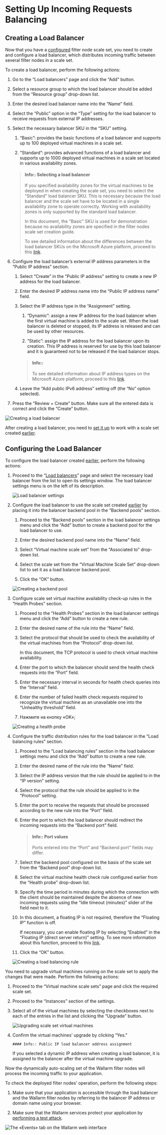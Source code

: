 [link-create-scale-set]:            create-scale-set.md
[link-portal-azure-lb]:             https://portal.azure.com/#blade/HubsExtension/BrowseResourceBlade/resourceType/Microsoft.Network%2FLoadBalancers  
[link-ip-types]:                    https://docs.microsoft.com/en-us/azure/virtual-network/virtual-network-ip-addresses-overview-arm#allocation-method
[link-lb-differences]:              https://docs.microsoft.com/en-us/azure/load-balancer/load-balancer-overview#skus
[link-floating-ip]:                 https://docs.microsoft.com/en-us/azure/load-balancer/load-balancer-multivip-overview#rule-type-2-backend-port-reuse-by-using-floating-ip
[link-docs-check-operation]:        ../../installation-check-operation-en.md

[anchor-create-lb]:             #creating-a-load-balancer
[anchor-configure-lb]:          #configuring-the-load-balancer

[img-create-lb]:            ../../../../images/installation-azure/auto-scaling/en/load-balancing-guide/add-load-balancer.png
[img-overview-lb]:          ../../../../images/installation-azure/auto-scaling/en/load-balancing-guide/load-balancer-overview.png
[img-add-backend-pool]:     ../../../../images/installation-azure/auto-scaling/en/load-balancing-guide/add-backend-pool.png
[img-health-probe]:         ../../../../images/installation-azure/auto-scaling/en/load-balancing-guide/add-health-probe.png
[img-add-lb-rule]:          ../../../../images/installation-azure/auto-scaling/en/load-balancing-guide/add-balancing-rule.png
[img-update-vms]:           ../../../../images/installation-azure/auto-scaling/en/load-balancing-guide/update-vms.png
[img-check-operation]:      ../../../../images/en/test-attack.png

#   Setting Up Incoming Requests Balancing

##  Creating a Load Balancer

Now that you have a [configured][link-create-scale-set] filter node scale set, you need to create and configure a load balancer, which distributes incoming traffic between several filter nodes in a scale set.

To create a load balancer, perform the following actions:

1.  Go to the “Load balancers” page and click the “Add” button.

2.  Select a resource group to which the load balancer should be added from the “Resource group” drop-down list.

3.  Enter the desired load balancer name into the “Name” field.

4.  Select the “Public” option in the “Type” setting for the load balancer to receive requests from external IP addresses.

5.  Select the necessary balancer SKU in the “SKU” setting.

    1.  “Basic”: provides the basic functions of a load balancer and supports up to 100 deployed virtual machines in a scale set.
    
    2.  “Standard”: provides advanced functions of a load balancer and supports up to 1000 deployed virtual machines in a scale set located in various availability zones.

    >   #### Info:: Selecting a load balancer
    >   If you specified availability zones for the virtual machines to be deployed in when creating the scale set, you need to select the “Standard” load balancer SKU. This is necessary because the load balancer and the scale set have to be located in a single availability zone to operate correctly. Working with availability zones is only supported by the standard load balancer.
    >   
    >   In this document, the “Basic” SKU is used for demonstration because no availability zones are specified in the filter nodes scale set creation guide.
    >   
    >   To see detailed information about the differences between the load balancer SKUs on the Microsoft Azure platform, proceed to this [link][link-lb-differences].

6.  Configure the load balancer’s external IP address parameters in the “Public IP address” section.

    1.  Select “Create” in the “Public IP address” setting to create a new IP address for the load balancer.

    2.  Enter the desired IP address name into the “Public IP address name” field.

    3.  Select the IP address type in the “Assignment” setting.

        1.  “Dynamic”: assign a new IP address for the load balancer when the first virtual machine is added to the scale set. When the load balancer is deleted or stopped, its IP address is released and can be used by other resources.

        2.  “Static”: assign the IP address for the load balancer upon its creation. This IP address is reserved for use by this load balancer and it is guaranteed not to be released if the load balancer stops.

        >   #### Info::
        >   To see detailed information about IP address types on the Microsoft Azure platform, proceed to this [link][link-ip-types].

    4.  Leave the “Add public IPv6 address” setting off (the “No” option selected).

7.  Press the “Review + Create” button. Make sure all the entered data is correct and click the “Create” button.

![Creating a load balancer][img-create-lb]

After creating a load balancer, you need to [set it up][anchor-configure-lb] to work with a scale set created [earlier][link-create-scale-set]. 

##  Configuring the Load Balancer

To configure the load balancer created [earlier][anchor-create-lb], perform the following actions:

1.  Proceed to the “[Load balancers][link-portal-azure-lb]” page and select the necessary load balancer from the list to open its settings window. The load balancer settings menu is on the left of its description.

    ![Load balancer settings][img-overview-lb]

2.  Configure the load balancer to use the scale set created [earlier][link-create-scale-set] by placing it into the balancer backend pool in the “Backend pools” section.

    1.  Proceed to the “Backend pools” section in the load balancer settings menu and click the “Add” button to create a backend pool for the load balancer to use.
    
    2.  Enter the desired backend pool name into the “Name” field.

    3.  Select “Virtual machine scale set” from the “Associated to” drop-down list.

    4.  Select the scale set from the “Virtual Machine Scale Set” drop-down list to set it as a load balancer backend pool.
    
    5.  Click the “OK” button.

    ![Creating a backend pool][img-add-backend-pool]

3.  Configure scale set virtual machine availability check-up rules in the “Health Probes” section.

    1.  Proceed to the “Health Probes” section in the load balancer settings menu and click the “Add” button to create a new rule.
    
    2.  Enter the desired name of the rule into the “Name” field.
    
    3.  Select the protocol that should be used to check the availability of the virtual machines from the “Protocol” drop-down list. 
    
        In this document, the TCP protocol is used to check virtual machine availability.
    
    4.  Enter the port to which the balancer should send the health check requests into the “Port” field.
    
    5.  Enter the necessary interval in seconds for health check queries into the “Interval” field.
    
    6.  Enter the number of failed health check requests required to recognize the virtual machine as an unavailable one into the “Unhealthy threshold” field.

    7.  Нажмите на кнопку «OK»;

    ![Creating a health probe][img-health-probe]
    
4.  Configure the traffic distribution rules for the load balancer in the “Load balancing rules” section.

    1.  Proceed to the “Load balancing rules” section in the load balancer settings menu and click the “Add” button to create a new rule.
    
    2.  Enter the desired name of the rule into the “Name” field.

    3.  Select the IP address version that the rule should be applied to in the “IP version” setting.

    4.  Select the protocol that the rule should be applied to in the “Protocol” setting.

    5.  Enter the port to receive the requests that should be processed according to the new rule into the “Port” field.

    6.  Enter the port to which the load balancer should redirect the incoming requests into the “Backend port” field.

        >   #### Info:: Port values
        >   Ports entered into the “Port” and “Backend port” fields may differ.

    7.  Select the backend pool configured on the basis of the scale set from the “Backend pool” drop-down list.
    
    8.  Select the virtual machine health check rule configured earlier from the “Health probe” drop-down list.
    
    9.  Specify the time period in minutes during which the connection with the client should be maintained despite the absence of new incoming requests using the “Idle timeout (minutes)” slider of the field next to it.
    
    10. In this document, a floating IP is not required, therefore the “Floating IP” function is off.
    
        If necessary, you can enable floating IP by selecting “Enabled” in the “Floating IP (direct server return)” setting. To see more information about this function, proceed to this [link][link-floating-ip].
    
    11. Click the “OK” button.

    ![Creating a load balancing rule][img-add-lb-rule]

You need to upgrade virtual machines running on the scale set to apply the changes that were made. Perform the following actions:

1.  Proceed to the “Virtual machine scale sets” page and click the required scale set.

2.  Proceed to the “Instances” section of the settings.

3.  Select all of the virtual machines by selecting the checkboxes next to each of the entries in the list and clicking the “Upgrade” button.
    
    ![Upgrading scale set virtual machines][img-update-vms]
    
4.  Confirm the virtual machines’ upgrade by clicking “Yes.”

        #### Info:: Public IP load balancer address assignment
      If you selected a dynamic IP address when creating a load balancer, it is assigned to the balancer after the virtual machine upgrade.

Now the dynamically auto-scaling set of the Wallarm filter nodes will process the incoming traffic to your application.

To check the deployed filter nodes’ operation, perform the following steps:

1.  Make sure that your application is accessible through the load balancer and the Wallarm filter nodes by referring to the balancer IP address or domain name using your browser.

2.  Make sure that the Wallarm services protect your application by [performing a test attack][link-docs-check-operation].

![The «Events» tab on the Wallarm web interface][img-check-operation]